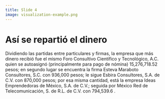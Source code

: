 ```yaml
---
title: Slide 4
image: visualization-example.png
---
```


# Así se repartió el dinero

Dividiendo las partidas entre particulares y firmas, la empresa que más dinero recibió fue el mismo Foro Consultivo Científico y Tecnológico, A.C. quien se autoasignó (principalmente para pago de nómina) 15,276,718.52 pesos; en segundo lugar se encuentra la firma Esteva Maraboto Consultores, S.C. con 936,000 pesos; le sigue Esbira Consultores, S.A. de C.V. con 870,000 pesos; por esa misma cantidad, está la empresa Ideas Emprendedoras de México, S.A. de C.V.; seguida por México Red de Telecomunicación, S. de R.L. de C.V. con 794,539.6 .


